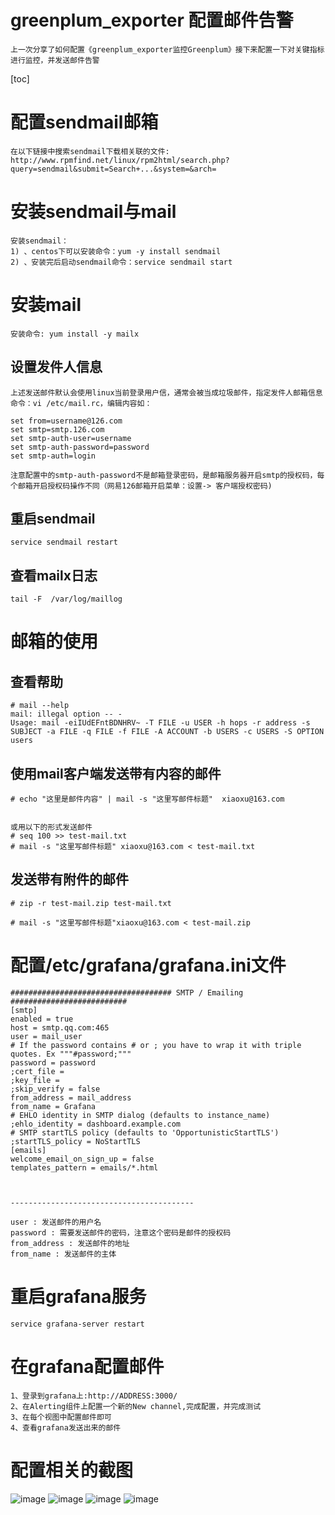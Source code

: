 # greenplum_exporter 配置邮件告警
	上一次分享了如何配置《greenplum_exporter监控Greenplum》接下来配置一下对关键指标进行监控，并发送邮件告警

[toc]

# 配置sendmail邮箱
	在以下链接中搜索sendmail下载相关联的文件:
	http://www.rpmfind.net/linux/rpm2html/search.php?query=sendmail&submit=Search+...&system=&arch=
	
# 安装sendmail与mail
	安装sendmail：
	1) 、centos下可以安装命令：yum -y install sendmail
	2) 、安装完后启动sendmail命令：service sendmail start
	
# 安装mail
	安装命令: yum install -y mailx
	
## 设置发件人信息
	上述发送邮件默认会使用linux当前登录用户信，通常会被当成垃圾邮件，指定发件人邮箱信息命令：vi /etc/mail.rc，编辑内容如：
	
	set from=username@126.com
	set smtp=smtp.126.com
	set smtp-auth-user=username
	set smtp-auth-password=password
	set smtp-auth=login
	
	注意配置中的smtp-auth-password不是邮箱登录密码，是邮箱服务器开启smtp的授权码，每个邮箱开启授权码操作不同（网易126邮箱开启菜单：设置-> 客户端授权密码)
	
	
## 重启sendmail
	service sendmail restart
	
## 查看mailx日志
	tail -F  /var/log/maillog

# 邮箱的使用

## 查看帮助
```shell
# mail --help
mail: illegal option -- -
Usage: mail -eiIUdEFntBDNHRV~ -T FILE -u USER -h hops -r address -s SUBJECT -a FILE -q FILE -f FILE -A ACCOUNT -b USERS -c USERS -S OPTION users
```

## 使用mail客户端发送带有内容的邮件
```shell
# echo "这里是邮件内容" | mail -s "这里写邮件标题"  xiaoxu@163.com


或用以下的形式发送邮件
# seq 100 >> test-mail.txt
# mail -s "这里写邮件标题" xiaoxu@163.com < test-mail.txt

```


## 发送带有附件的邮件
```shell
# zip -r test-mail.zip test-mail.txt

# mail -s "这里写邮件标题"xiaoxu@163.com < test-mail.zip
```

# 配置/etc/grafana/grafana.ini文件

``` shell
#################################### SMTP / Emailing ##########################
[smtp]
enabled = true
host = smtp.qq.com:465
user = mail_user
# If the password contains # or ; you have to wrap it with triple quotes. Ex """#password;"""
password = password
;cert_file =
;key_file =
;skip_verify = false
from_address = mail_address
from_name = Grafana
# EHLO identity in SMTP dialog (defaults to instance_name)
;ehlo_identity = dashboard.example.com
# SMTP startTLS policy (defaults to 'OpportunisticStartTLS')
;startTLS_policy = NoStartTLS
[emails]
welcome_email_on_sign_up = false
templates_pattern = emails/*.html



-----------------------------------------

user : 发送邮件的用户名
password : 需要发送邮件的密码，注意这个密码是邮件的授权码
from_address : 发送邮件的地址
from_name : 发送邮件的主体

```

# 重启grafana服务
	
	service grafana-server restart

# 在grafana配置邮件

	1、登录到grafana上:http://ADDRESS:3000/
	2、在Alerting组件上配置一个新的New channel,完成配置，并完成测试
	3、在每个视图中配置邮件即可
	4、查看grafana发送出来的邮件
	
# 配置相关的截图
![image](https://github.com/xfg0218/greenplum--summarize/blob/master/images/greenplum_exporter/Grafana%E9%85%8D%E7%BD%AE%E9%82%AE%E4%BB%B6.png)
![image](https://github.com/xfg0218/greenplum--summarize/blob/master/images/greenplum_exporter/Grafana%E5%9C%A8%E5%B9%B3%E5%8F%B0%E4%B8%8A%E9%85%8D%E7%BD%AE%E9%82%AE%E4%BB%B6.png)
![image](https://github.com/xfg0218/greenplum--summarize/blob/master/images/greenplum_exporter/Grafana%E8%AD%A6%E5%91%8A%E5%88%97%E8%A1%A8.png)
![image](https://github.com/xfg0218/greenplum--summarize/blob/master/images/greenplum_exporter/Grafana%E9%82%AE%E4%BB%B6%E9%85%8D%E7%BD%AE%E6%A1%88%E4%BE%8B.png)



  


